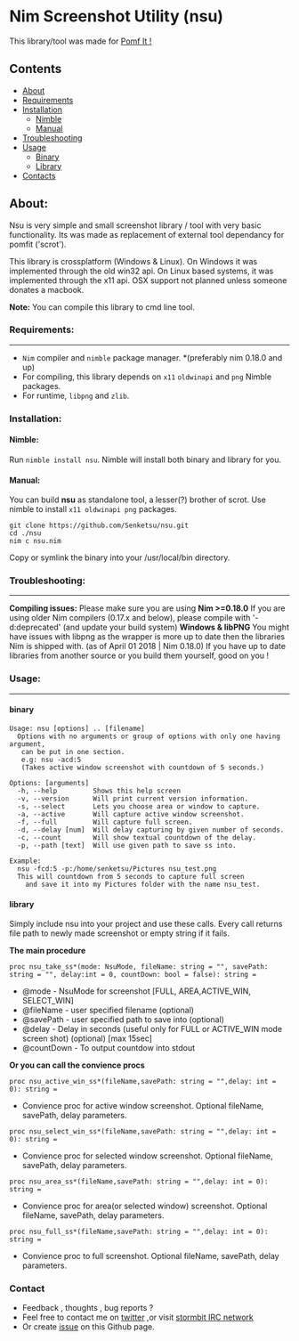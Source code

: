 # Nim Screenshot Utility (nsu)
This library/tool was made for [Pomf It !](https://github.com/Senketsu/pomfit)

## Contents
- [About](#about)
- [Requirements](#requirements)
- [Installation](#installation)
  - [Nimble](#nimble)
  - [Manual](#manual)
- [Troubleshooting](#troubleshooting)
- [Usage](#usage)
  - [Binary](#binary)
  - [Library](#library)
- [Contacts](#contact)

## About:
Nsu is very simple and small screenshot library / tool with very basic functionality.
Its was made as replacement of external tool dependancy for pomfit ('scrot').

This library is crossplatform (Windows & Linux).
On Windows it was implemented through the old win32 api.
On Linux based systems, it was implemented through the x11 api.
OSX support not planned unless someone donates a macbook.

**Note:** You can compile this library to cmd line tool.

### Requirements:
------------------------
* `Nim` compiler and `nimble` package manager. *(preferably nim 0.18.0 and up)
* For compiling, this library depends on `x11` `oldwinapi` and `png` Nimble packages.
* For runtime, `libpng` and `zlib`.

### Installation:
#### Nimble:
Run `nimble install nsu`. Nimble will install both binary and library for you.
#### Manual:
You can build **nsu** as standalone tool, a lesser(?) brother of scrot.
Use nimble to install `x11 oldwinapi png` packages.
```
git clone https://github.com/Senketsu/nsu.git
cd ./nsu
nim c nsu.nim
```
Copy or symlink the binary into your /usr/local/bin directory.

### Troubleshooting:
------------------------
**Compiling issues:**
Please make sure you are using **Nim >=0.18.0**
If you are using older Nim compilers (0.17.x and below), please compile with '-d:deprecated'
  (and update your build system)
**Windows & libPNG**
You might have issues with libpng as the wrapper is more up to date then the libraries Nim is shipped with.
(as of April 01 2018 | Nim 0.18.0)
If you have up to date libraries from another source or you build them yourself, good on you !


### Usage:
------------------------
#### binary
```
Usage: nsu [options] .. [filename]
  Options with no arguments or group of options with only one having argument,
   can be put in one section.
   e.g: nsu -acd:5
   (Takes active window screenshot with countdown of 5 seconds.)

Options: [arguments]
  -h, --help		 Shows this help screen
  -v, --version		 Will print current version information.
  -s, --select		 Lets you choose area or window to capture.
  -a, --active		 Will capture active window screenshot.
  -f, --full		 Will capture full screen.
  -d, --delay [num]	 Will delay capturing by given number of seconds.
  -c, --count		 Will show textual countdown of the delay.
  -p, --path [text]	 Will use given path to save ss into.

Example:
  nsu -fcd:5 -p:/home/senketsu/Pictures nsu_test.png
  This will countdown from 5 seconds to capture full screen
    and save it into my Pictures folder with the name nsu_test.
```
#### library
Simply include nsu into your project and use these calls.
Every call returns file path to newly made screenshot or empty string if it fails.

**The main procedure**

`proc nsu_take_ss*(mode: NsuMode, fileName: string = "", savePath: string = "",
                   delay:int = 0, countDown: bool = false): string =`
* @mode - NsuMode for screenshot [FULL, AREA,ACTIVE_WIN, SELECT_WIN]
* @fileName - user specified filename (optional)
* @savePath - user specified path to save into (optional)
* @delay - Delay in seconds (useful only for FULL or ACTIVE_WIN mode screen shot) (optional) [max 15sec]
* @countDown - To output countdow into stdout

**Or you can call the convience procs**

`proc nsu_active_win_ss*(fileName,savePath: string = "",delay: int = 0): string =`
* Convience proc for active window screenshot. Optional fileName, savePath, delay parameters.

`proc nsu_select_win_ss*(fileName,savePath: string = "",delay: int = 0): string =`
* Convience proc for selected window screenshot. Optional fileName, savePath, delay parameters.

`proc nsu_area_ss*(fileName,savePath: string = "",delay: int = 0): string =`
* Convience proc for area(or selected window) screenshot. Optional fileName, savePath, delay parameters.

`proc nsu_full_ss*(fileName,savePath: string = "",delay: int = 0): string =`
* Convience proc to full screenshot. Optional fileName, savePath, delay parameters.


### Contact
* Feedback , thoughts , bug reports ?
* Feel free to contact me on [twitter](https://twitter.com/Senketsu_Dev) ,or visit [stormbit IRC network](https://kiwiirc.com/client/irc.stormbit.net/?nick=Guest|?#Senketsu)
* Or create [issue](https://github.com/Senketsu/nsu/issues) on this Github page.

